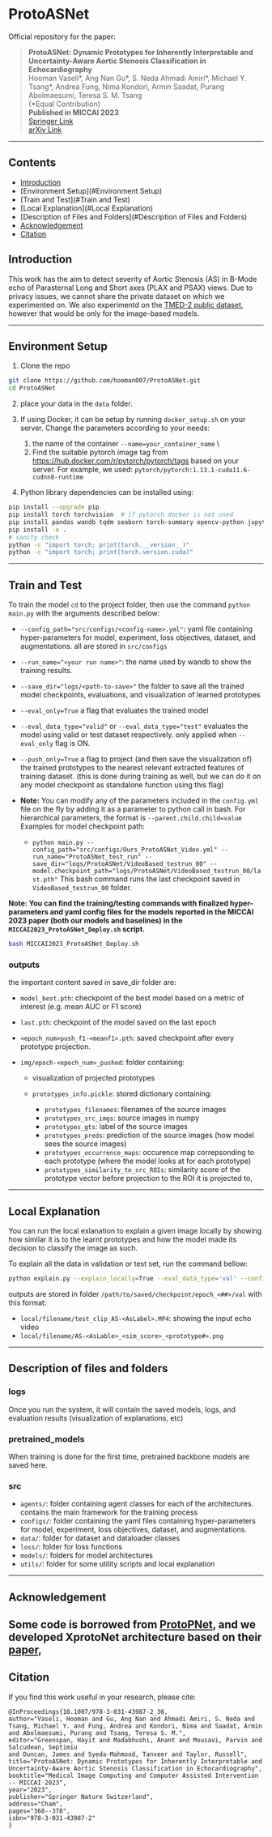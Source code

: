 # ProtoASNet
Official repository for the paper:

> **ProtoASNet: Dynamic Prototypes for Inherently Interpretable and Uncertainty-Aware Aortic Stenosis Classification in Echocardiography**              
> Hooman Vaseli*, Ang Nan Gu*, S. Neda Ahmadi Amiri*, Michael Y. Tsang*, Andrea Fung, Nima Kondori, Armin Saadat, Purang Abolmaesumi, Teresa S. M. Tsang </br>
> (*Equal Contribution) </br> 
> **Published in MICCAI 2023** </br> 
> [Springer Link](https://link.springer.com/chapter/10.1007/978-3-031-43987-2_36) </br> 
> [arXiv Link](https://arxiv.org/abs/2307.14433) 

--------------------------------------------------------------------------------------------------------
## Contents
- [Introduction](#Introduction)
- [Environment Setup](#Environment Setup)
- [Train and Test](#Train and Test)
- [Local Explanation](#Local Explanation)
- [Description of Files and Folders](#Description of Files and Folders)
- [Acknowledgement](#Acknowledgement)
- [Citation](#Citation)


## Introduction 

This work has the aim to detect severity of Aortic Stenosis (AS) in B-Mode echo of 
Parasternal Long and Short axes (PLAX and PSAX) views. 
Due to privacy issues, we cannot share the private dataset on which we experimented on.
We also experimentd on the [TMED-2 public dataset](https://tmed.cs.tufts.edu/tmed_v2.html), however that would be only for the image-based models.  


--------------------------------------------------------------------------------------------------------
## Environment Setup

1. Clone the repo

```bash
git clone https://github.com/hooman007/ProtoASNet.git
cd ProtoASNet
```
2. place your data in the `data` folder.

3. If using Docker, it can be setup by running `docker_setup.sh` on your server. Change the parameters according to your needs:
   1. the name of the container `--name=your_container_name`  \
   2. Find the suitable pytorch image tag from https://hub.docker.com/r/pytorch/pytorch/tags based on your server.
   For example, we used: `pytorch/pytorch:1.13.1-cuda11.6-cudnn8-runtime`

4. Python library dependencies can be installed using:

```bash
pip install --upgrade pip
pip install torch torchvision  # if pytorch docker is not used
pip install pandas wandb tqdm seaborn torch-summary opencv-python jupyter jupyterlab imageio array2gif moviepy scikit-image scikit-learn torchmetrics termplotlib
pip install -e .
# sanity check 
python -c "import torch; print(torch.__version__)"
python -c "import torch; print(torch.version.cuda)"
```

--------------------------------------------------------------------------------------------------------
## Train and Test

To train the model `cd` to the project folder, then use the command `python main.py` with the arguments described below:

- `--config_path="src/configs/<config-name>.yml"`: yaml file containing hyper-parameters for model, experiment, loss objectives, dataset, and augmentations. all are stored in `src/configs`
- `--run_name="<your run name>"`: the name used by wandb to show the training results.
- `--save_dir="logs/<path-to-save>"` the folder to save all the trained model checkpoints, evaluations, and visualization of learned prototypes
- `--eval_only=True` a flag that evaluates the trained model
- `--eval_data_type="valid"` or  `--eval_data_type="test"` evaluates the model using valid or test dataset respectively. only applied when `--eval_only` flag is ON. 
- `--push_only=True` a flag to project (and then save the visualization of) the trained prototypes to the nearest relevant extracted features of training dataset. (this is done during training as well, but we can do it on any model checkpoint as standalone function using this flag)
- **Note:** You can modify any of the parameters included in the `config.yml` file on the fly by adding it as a parameter to python call in bash. For hierarchical parameters, the format is `--parent.child.child=value`
Examples for model checkpoint path:

  - `python main.py --config_path="src/configs/Ours_ProtoASNet_Video.yml" --run_name="ProtoASNet_test_run" --save_dir="logs/ProtoASNet/VideoBased_testrun_00" --model.checkpoint_path="logs/ProtoASNet/VideoBased_testrun_00/last.pth"`
  This bash command runs the last checkpoint saved in `VideoBased_testrun_00` folder.

**Note: You can find the training/testing commands with finalized hyper-parameters and yaml config files for the models reported in the MICCAI 2023 paper (both our models and baselines) in the `MICCAI2023_ProtoASNet_Deploy.sh` script.** 

```bash
bash MICCAI2023_ProtoASNet_Deploy.sh
```

### outputs 

the important content saved in save_dir folder are:

- `model_best.pth`: checkpoint of the best model based on a metric of interest (e.g. mean AUC or F1 score)
- `last.pth`: checkpoint of the model saved on the last epoch
- `<epoch_num>push_f1-<meanf1>.pth`: saved checkpoint after every prototype projection.

- `img/epoch-<epoch_num>_pushed`: folder containing:
  
  - visualization of projected prototypes

  - `prototypes_info.pickle`: stored dictionary containing:
    
    - `prototypes_filenames`: filenames of the source images
    - `prototypes_src_imgs`: source images in numpy
    - `prototypes_gts`: label of the source images
    - `prototypes_preds`: prediction of the source images (how model sees the source images)
    - `prototypes_occurrence_maps`: occurence map correpsonding to each prototype (where the model looks at for each prototype)
    - `prototypes_similarity_to_src_ROIs`: similarity score of the prototype vector before projection to the ROI it is projected to,

------------------------------------------------------------------------------
## Local Explanation
You can run the local exlanation to explain a given image locally by showing how similar it is to the learnt prototypes
and how the model made its decision to classify the image as such.

To explain all the data in validation or test set, run the command bellow:

```bash
python explain.py --explain_locally=True --eval_data_type='val' --config_path="src/configs/<your config>.yml" --run_name="LocalExplain_<your name>"  --wandb_mode="disabled" --save_dir="logs/<your run name>" --model.checkpoint_path="logs/<your run name>/model_best.pth"
```
 
outputs are stored in folder `/path/to/saved/checkpoint/epoch_<##>/val` with this format:

- `local/filename/test_clip_AS-<AsLabel>.MP4`: showing the input echo video 
- `local/filename/AS-<AsLable>_<sim_score>_<prototype#>.png`


--------------------------------------------------------------------------------------------------------
## Description of files and folders

### logs
Once you run the system, it will contain the saved models, logs, and evaluation results (visualization of explanations, etc)

### pretrained_models
When training is done for the first time, pretrained backbone models are saved here.

### src
- `agents/`: folder containing agent classes for each of the architectures. contains the main framework for the training process
- `configs/`: folder containing the yaml files containing hyper-parameters for model, experiment, loss objectives, dataset, and augmentations.
- `data/`: folder for dataset and dataloader classes
- `loss/`: folder for loss functions
- `models/`: folders for model architectures
- `utils/`: folder for some utility scripts and local explanation 

--------------------------------------------------------------------------------------------------------
## Acknowledgement
Some code is borrowed from [ProtoPNet](https://github.com/cfchen-duke/ProtoPNet), 
and we developed XprotoNet architecture based on their [paper](https://arxiv.org/abs/2103.10663), 
--------------------------------------------------------------------------------------------------------

## Citation
If you find this work useful in your research, please cite:
```
@InProceedings{10.1007/978-3-031-43987-2_36,
author="Vaseli, Hooman and Gu, Ang Nan and Ahmadi Amiri, S. Neda and Tsang, Michael Y. and Fung, Andrea and Kondori, Nima and Saadat, Armin and Abolmaesumi, Purang and Tsang, Teresa S. M.",
editor="Greenspan, Hayit and Madabhushi, Anant and Mousavi, Parvin and Salcudean, Septimiu
and Duncan, James and Syeda-Mahmood, Tanveer and Taylor, Russell",
title="ProtoASNet: Dynamic Prototypes for Inherently Interpretable and Uncertainty-Aware Aortic Stenosis Classification in Echocardiography",
booktitle="Medical Image Computing and Computer Assisted Intervention -- MICCAI 2023",
year="2023",
publisher="Springer Nature Switzerland",
address="Cham",
pages="368--378",
isbn="978-3-031-43987-2"
}
```